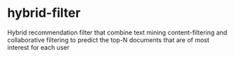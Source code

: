 # hybrid-filter
Hybrid recommendation filter that combine text mining content-filtering and collaborative filtering to predict the top-N documents that are of most interest for each user
